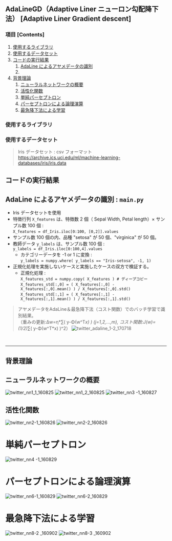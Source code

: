 ## AdaLineGD（Adaptive Liner ニューロン勾配降下法） [Adaptive Liner Gradient descent]

### 項目 [Contents]

1. [使用するライブラリ](#使用するライブラリ)
1. [使用するデータセット](#使用するデータセット)
1. [コードの実行結果](#コードの実行結果)
    1. [AdaLine によるアヤメデータの識別](#実行結果１)
    1. [](#)
1. [背景理論](#背景理論)
    1. [ニューラルネットワークの概要](#ニューラルネットの概要)
    1. [活性化関数](#活性化関数)
    1. [単純パーセプトロン](#単純パーセプトロン)
    1. [パーセプトロンによる論理演算](#パーセプトロンによる論理演算)
    1. [最急降下法による学習](#最急降下法による学習)


<a name="#使用するライブラリ"></a>

### 使用するライブラリ


<a name="#使用するデータセット"></a>

### 使用するデータセット

> Iris データセット : csv フォーマット </br>
https://archive.ics.uci.edu/ml/machine-learning-databases/iris/iris.data


<a name="#コードの実行結果"></a>

## コードの実行結果

<a name="#AdaLine によるアヤメデータの識別"></a>

## AdaLine によるアヤメデータの識別 : `main.py`

- Iris データセットを使用
- 特徴行列 `X_features` は、特徴数 2 個（ Sepal Width, Petal length）× サンプル数 100 個 :</br> `X_features = df_Iris.iloc[0:100, [0,2]].values`
- サンプル数 100 個の内、品種 "setosa" が 50 個、"virginica" が 50 個。
- 教師データ `y_labels` は、サンプル数 100 個 : </br >`y_labels = df_Iris.iloc[0:100,4].values`
    - カテゴリーデータを -1 or 1 に変換 : </br>`y_labels = numpy.where( y_labels == "Iris-setosa", -1, 1)`
- 正規化処理を実施しないケースと実施したケースの双方で検証する。</br> 
    - 正規化処理 : </br>
    `X_features_std = numpy.copy( X_features ) # ディープコピー`</br>
    `X_features_std[:,0] = ( X_features[:,0] - X_features[:,0].mean() ) / X_features[:,0].std() `</br>
    `X_features_std[:,1] = ( X_features[:,1] - X_features[:,1].mean() ) / X_features[:,1].std()`

> アヤメデータをAdaLine＆最急降下法（コスト関数）でのバッチ学習で識別結果。</br>（重みの更新:Δw=η*∑( y-Φ(w^T*x) ) (j=1,2,...,m), コスト関数:J(w)= (1/2)*∑( y-Φ(w^T*x) )^2）
![twitter_adaline_1-2_170718](https://user-images.githubusercontent.com/25688193/28357349-152a9656-6ca6-11e7-9611-90643928b4a6.png)

</br>

---

<a name="#背景理論"></a>

## 背景理論

<a name="#ニューラルネットワークの概要"></a>

## ニューラルネットワークの概要
![twitter_nn1_1_160825](https://user-images.githubusercontent.com/25688193/29994077-594d50c4-9002-11e7-829d-5a695503b486.png)
![twitter_nn1_2_160825](https://user-images.githubusercontent.com/25688193/29994078-594deebc-9002-11e7-801f-d0d6617cbde6.png)
![twitter_nn3 -1_160827](https://user-images.githubusercontent.com/25688193/29994081-5976f6cc-9002-11e7-9587-dc3cb098b325.png)

<a name="#活性化関数"></a>

## 活性化関数
![twitter_nn2-1_160826](https://user-images.githubusercontent.com/25688193/29994079-59705a74-9002-11e7-88ba-214af1ceec62.png)
![twitter_nn2-2_160826](https://user-images.githubusercontent.com/25688193/29994080-5970ebe2-9002-11e7-86fb-769349356224.png)

<a name="#単純パーセプトロン"></a>

# 単純パーセプトロン
![twitter_nn4 -1_160829](https://user-images.githubusercontent.com/25688193/29994084-598c65c0-9002-11e7-9f9b-a529d44f1f8a.png)

<a name="#パーセプトロンによる論理演算"></a>

# パーセプトロンによる論理演算
![twitter_nn6-1_160829](https://user-images.githubusercontent.com/25688193/29994082-597791ea-9002-11e7-9bb5-2ae6bc436f56.png)
![twitter_nn6-2_160829](https://user-images.githubusercontent.com/25688193/29994083-598aa280-9002-11e7-9ec0-16316a04686a.png)

<a name="#最急降下法による学習"></a>

# 最急降下法による学習
![twitter_nn8-2 _160902](https://user-images.githubusercontent.com/25688193/29994085-59937f04-9002-11e7-974e-a9cd6fa61f13.png)
![twitter_nn8-3 _160902](https://user-images.githubusercontent.com/25688193/29994086-5997cc9e-9002-11e7-87e8-1ab817704a8a.png)

